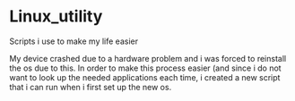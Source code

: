 # Linux_utility
Scripts i use to make my life easier

My device crashed due to a hardware problem and i was forced to reinstall the os due to this. In order to make this process easier (and since i do not want to look up the needed applications each time, i created a new script that i can run when i first set up the new os.
